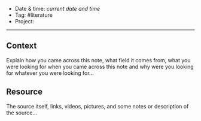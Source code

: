 
- Date & time: *current date and time*
- Tag: #literature
- Project:

---

## Context

Explain how you came across this note, what field it comes from, what you were looking for when you came across this note and why were you looking for whatever you were looking for...

## Resource

The source itself, links, videos, pictures, and some notes or description of the source...